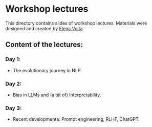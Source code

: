 # Workshop lectures

This directory contains slides of workshop lectures. Materials were designed and created by [Elena Voita](https://www.linkedin.com/in/elena-voita/).


## Content of the lectures:

### Day 1:
- The evolutionary journey in NLP.
### Day 2:
- Bias in LLMs and (a bit of) Interpretability.
### Day 3:
- Recent developmenta: Prompt engineering, RLHF, ChatGPT.
